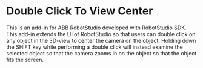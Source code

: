 # Double Click To View Center

This is an add-in for ABB RobotStudio developed with RobotStudio SDK. This add-in extends the UI of RobotStudio so that users can double click on any object in the 3D-view to 
center the camera on the object. Holding down the SHIFT key while performing a double click will instead examine the selected object so that the camera zooms in on the object so that the object fits the screen.
